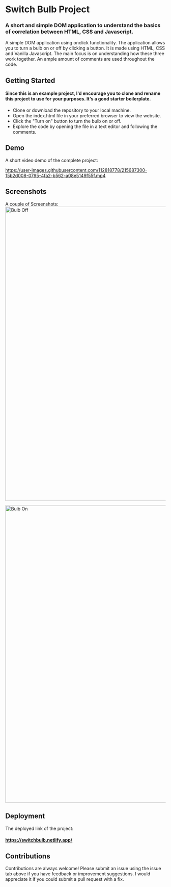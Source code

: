 # Switch Bulb Project

### A short and simple DOM application to understand the basics of correlation between HTML, CSS and Javascript. 

A simple DOM application using onclick functionality. The application allows you to turn a bulb on or off by clicking a button. It is made using HTML, CSS and Vanilla Javascript. The main focus is on understanding how these three work together. An ample amount of comments are used throughout the code. 


## Getting Started

#### Since this is an example project, I'd encourage you to clone and rename this project to use for your purposes. It's a good starter boilerplate.

* Clone or download the repository to your local machine.
* Open the index.html file in your preferred browser to view the website.
* Click the "Turn on" button to turn the bulb on or off.
* Explore the code by opening the file in a text editor and following the comments.






## Demo

A short video demo of the complete project:


https://user-images.githubusercontent.com/112818778/215687300-15b2d008-0795-4fa2-b562-a08e5149f55f.mp4






## Screenshots

A couple of Screenshots:
<img width="923" alt="Bulb Off" src="https://user-images.githubusercontent.com/112818778/215686868-d03e2eb4-9e4c-4d69-b28a-60afafc231c8.png">

<img width="933" alt="Bulb On" src="https://user-images.githubusercontent.com/112818778/215686905-f8f7476d-2625-47ef-9af8-38fb39e41626.png">


## Deployment

The deployed link of the project: 
#### https://switchbulb.netlify.app/

## Contributions

Contributions are always welcome! Please submit an issue using the issue tab above if you have feedback or improvement suggestions. I would appreciate it if you could submit a pull request with a fix.
